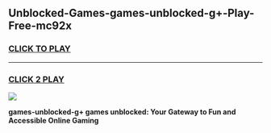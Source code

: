 
## Unblocked-Games-games-unblocked-g+-Play-Free-mc92x
<h3>
<a href="https://premium76.site?title=games-unblocked-g+&ref=23A">CLICK TO PLAY</a></h3>
<hr>

<h3>
<a href="https://premium76.site?title=games-unblocked-g+&ref=23A">CLICK 2 PLAY</a>
  
</h3>

<a href="https://premium76.site?title=games-unblocked-g+&ref=23A"><img src="https://clearcache.store/games.png"></a>


**games-unblocked-g+ games unblocked: Your Gateway to Fun and Accessible Online Gaming**

